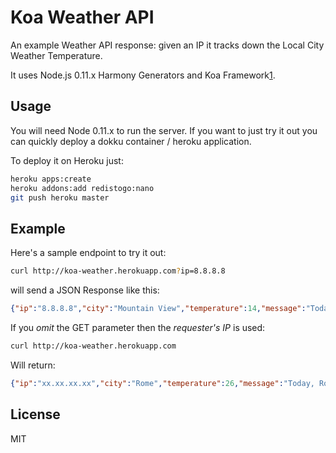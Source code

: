 # Koa Weather API

An example Weather API response: given an IP it tracks down the Local City Weather Temperature. 

It uses Node.js 0.11.x Harmony Generators and Koa Framework[1].

## Usage
You will need Node 0.11.x to run the server. 
If you want to just try it out you can quickly deploy a dokku container / heroku application.

To deploy it on Heroku just:

```bash
heroku apps:create
heroku addons:add redistogo:nano
git push heroku master
```

## Example

Here's a sample endpoint to try it out:

```bash
curl http://koa-weather.herokuapp.com?ip=8.8.8.8
```

will send a JSON Response like this:

```json
{"ip":"8.8.8.8","city":"Mountain View","temperature":14,"message":"Today, Mountain View will be 14 degrees."}
```

If you *omit* the GET parameter then the *requester's IP* is used:

```bash
curl http://koa-weather.herokuapp.com
```

Will return:

```json
{"ip":"xx.xx.xx.xx","city":"Rome","temperature":26,"message":"Today, Rome will be 26 degrees."}
```

## License
MIT

[1]: http://koajs.com/
